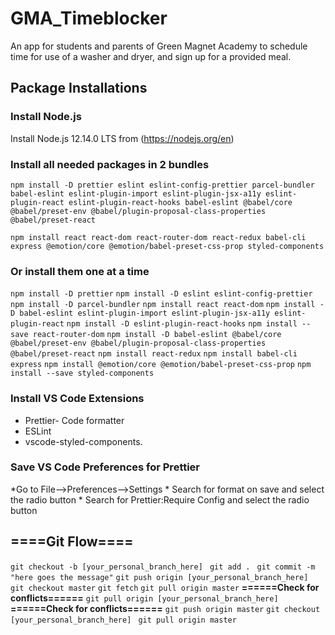 # GMA_Timeblocker
An app for students and parents of Green Magnet Academy to schedule time for use of a washer and dryer, and sign up for a provided meal.

## Package Installations
### Install Node.js
Install Node.js 12.14.0 LTS from (https://nodejs.org/en)

### Install all needed packages in 2 bundles
`npm install -D prettier eslint eslint-config-prettier parcel-bundler babel-eslint eslint-plugin-import eslint-plugin-jsx-a11y eslint-plugin-react eslint-plugin-react-hooks babel-eslint @babel/core @babel/preset-env @babel/plugin-proposal-class-properties @babel/preset-react`

`npm install react react-dom react-router-dom react-redux babel-cli express @emotion/core @emotion/babel-preset-css-prop styled-components`

### Or install them one at a time
`npm install -D prettier`
`npm install -D eslint eslint-config-prettier`
`npm install -D parcel-bundler`
`npm install react react-dom`
`npm install -D babel-eslint eslint-plugin-import eslint-plugin-jsx-a11y eslint-plugin-react`
`npm install -D eslint-plugin-react-hooks`
`npm install --save react-router-dom`
`npm install -D babel-eslint @babel/core @babel/preset-env @babel/plugin-proposal-class-properties @babel/preset-react`
`npm install react-redux`
`npm install babel-cli express`
`npm install @emotion/core @emotion/babel-preset-css-prop`
`npm install --save styled-components`

### Install VS Code Extensions
*	Prettier- Code formatter
*	 ESLint
*	 vscode-styled-components.

### Save VS Code Preferences for Prettier
 *Go to File-->Preferences-->Settings
    * Search for format on save and select the radio button
    * Search for Prettier:Require Config and select the radio button
    
    
## ====Git Flow====
`git checkout -b [your_personal_branch_here] `
`git add . `
`git commit -m "here goes the message"`
`git push origin [your_personal_branch_here] `
`git checkout master`
`git fetch`
`git pull origin master`
**======Check for conflicts======**
`git pull origin [your_personal_branch_here] `
**======Check for conflicts======**
`git push origin master`
`git checkout [your_personal_branch_here] `
`git pull origin master`


